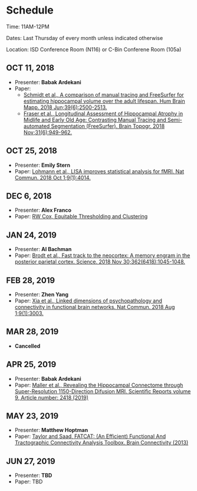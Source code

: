 # Schedule

Time: 11AM-12PM

Dates: Last Thursday of every month unless indicated otherwise

Location: ISD Conference Room (N116) or C-Bin Conferene Room (105a)

## OCT 11, 2018
- Presenter: **Babak Ardekani**
- Paper:
  - [Schmidt et al., A comparison of manual tracing and FreeSurfer for estimating hippocampal
volume over the adult lifespan. Hum Brain Mapp. 2018 Jun;39(6):2500-2513.](DOCS/Schmidt2018.pdf)
  - [Fraser et al., Longitudinal Assessment of Hippocampal Atrophy in Midlife and Early Old Age: Contrasting Manual Tracing and 
Semi-automated Segmentation (FreeSurfer). Brain Topogr. 2018 Nov;31(6):949-962.](DOCS/Fraser2018.pdf)

## OCT 25, 2018
- Presenter: **Emily Stern**
- Paper: [Lohmann et al., LISA improves statistical analysis for fMRI. Nat Commun. 2018 Oct
1;9(1):4014.](https://www.nature.com/articles/s41467-018-06304-z)

## DEC 6, 2018
- Presenter: **Alex Franco**
- Paper: [RW Cox, Equitable Thresholding and Clustering](https://www.biorxiv.org/content/10.1101/295931v1)

## JAN 24, 2019
- Presenter: **Al Bachman**
- Paper: [Brodt et al., Fast track to the neocortex: A memory engram in the posterior parietal cortex. Science. 2018 Nov
30;362(6418):1045-1048.](DOCS/Brodt2018.pdf)

## FEB 28, 2019
- Presenter: **Zhen Yang**
- Paper: [Xia et al., Linked dimensions of psychopathology and connectivity in functional brain networks. Nat 
Commun. 2018 Aug 1;9(1):3003.](DOCS/Xia2018.pdf)

## MAR 28, 2019
- **Cancelled**

## APR 25, 2019
- Presenter: **Babak Ardekani**
- Paper: [Maller et al., Revealing the Hippocampal Connectome through Super-Resolution 1150-Direction Difusion MRI. Scientific Reports volume 9, Article number: 2418 (2019)](DOCS/Maller2019.pdf)

## MAY 23, 2019
- Presenter: **Matthew Hoptman**
- Paper: [Taylor and Saad, FATCAT: (An Efficient) Functional And Tractographic Connectivity Analysis Toolbox. Brain Connectivity  (2013)](DOCS/fatcat13.pdf)

## JUN 27, 2019
- Presenter: **TBD**
- Paper: TBD

